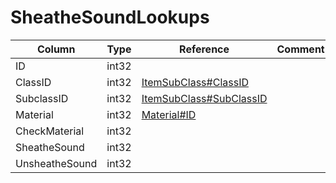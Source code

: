 # SheatheSoundLookups

| Column | Type | Reference | Comment |
|--------|------|-----------|---------|
|ID|int32|||
|ClassID|int32|[ItemSubClass#ClassID](ItemSubClass.md)||
|SubclassID|int32|[ItemSubClass#SubClassID](ItemSubClass.md)||
|Material|int32|[Material#ID](Material.md)||
|CheckMaterial|int32|||
|SheatheSound|int32|||
|UnsheatheSound|int32|||
